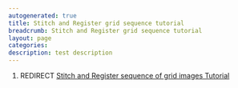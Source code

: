 ```yaml
---
autogenerated: true
title: Stitch and Register grid sequence tutorial
breadcrumb: Stitch and Register grid sequence tutorial
layout: page
categories: 
description: test description
---
```


1.  REDIRECT [Stitch and Register sequence of grid images Tutorial](Stitch_and_Register_sequence_of_grid_images_Tutorial "wikilink")
